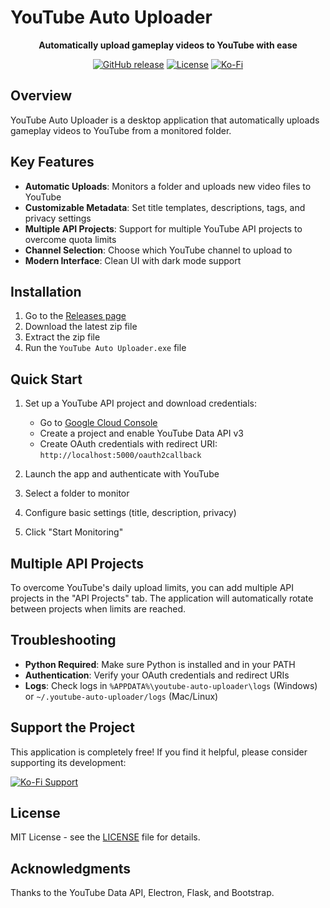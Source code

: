 # YouTube Auto Uploader

<div align="center">

**Automatically upload gameplay videos to YouTube with ease**

[![GitHub release](https://img.shields.io/github/v/release/oHaruki/YouTubeUploaderElectron?style=flat-square)](https://github.com/oHaruki/YouTubeUploaderElectron/releases/latest)
[![License](https://img.shields.io/github/license/oHaruki/YouTubeUploaderElectron?style=flat-square)](LICENSE)
[![Ko-Fi](https://img.shields.io/badge/Support-Ko--fi-FF5E5B?style=flat-square&logo=ko-fi)](https://ko-fi.com/harukidev)

</div>

## Overview

YouTube Auto Uploader is a desktop application that automatically uploads gameplay videos to YouTube from a monitored folder.

## Key Features

- **Automatic Uploads**: Monitors a folder and uploads new video files to YouTube
- **Customizable Metadata**: Set title templates, descriptions, tags, and privacy settings
- **Multiple API Projects**: Support for multiple YouTube API projects to overcome quota limits
- **Channel Selection**: Choose which YouTube channel to upload to
- **Modern Interface**: Clean UI with dark mode support

## Installation

1. Go to the [Releases page](https://github.com/oHaruki/YouTubeUploaderElectron/releases)
2. Download the latest zip file
3. Extract the zip file
4. Run the `YouTube Auto Uploader.exe` file

## Quick Start

1. Set up a YouTube API project and download credentials:
   - Go to [Google Cloud Console](https://console.cloud.google.com/)
   - Create a project and enable YouTube Data API v3
   - Create OAuth credentials with redirect URI: `http://localhost:5000/oauth2callback`

2. Launch the app and authenticate with YouTube
3. Select a folder to monitor
4. Configure basic settings (title, description, privacy)
5. Click "Start Monitoring"

## Multiple API Projects

To overcome YouTube's daily upload limits, you can add multiple API projects in the "API Projects" tab. The application will automatically rotate between projects when limits are reached.

## Troubleshooting

- **Python Required**: Make sure Python is installed and in your PATH
- **Authentication**: Verify your OAuth credentials and redirect URIs
- **Logs**: Check logs in `%APPDATA%\youtube-auto-uploader\logs` (Windows) or `~/.youtube-auto-uploader/logs` (Mac/Linux)

## Support the Project

This application is completely free! If you find it helpful, please consider supporting its development:

[![Ko-Fi Support](https://img.shields.io/badge/Buy%20me%20a%20coffee-Ko--fi-FF5E5B?style=for-the-badge&logo=ko-fi)](https://ko-fi.com/harukidev)

## License

MIT License - see the [LICENSE](LICENSE) file for details.

## Acknowledgments

Thanks to the YouTube Data API, Electron, Flask, and Bootstrap.
